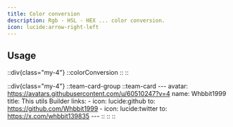 ```yaml
---
title: Color conversion
description: Rgb - HSL - HEX ... color conversion.
icon: lucide:arrow-right-left
---
```


## Usage

::div{class="my-4"}
  ::colorConversion
  ::
::

::div{class="my-4"}
  ::team-card-group
    ::team-card
    ---
    avatar: https://avatars.githubusercontent.com/u/60510247?v=4
    name: Whbbit1999
    title: This utils Builder
    links:
      - icon: lucide:github
        to: https://github.com/Whbbit1999
      - icon: lucide:twitter
        to: https://x.com/whbbit139835
    ---
    ::
  ::
::
